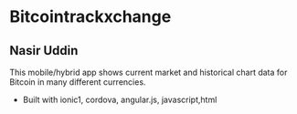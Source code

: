 # Bitcointrackxchange
## Nasir Uddin
This mobile/hybrid app shows current market and historical chart data for Bitcoin in many different currencies.
  - Built with ionic1, cordova, angular.js, javascript,html
